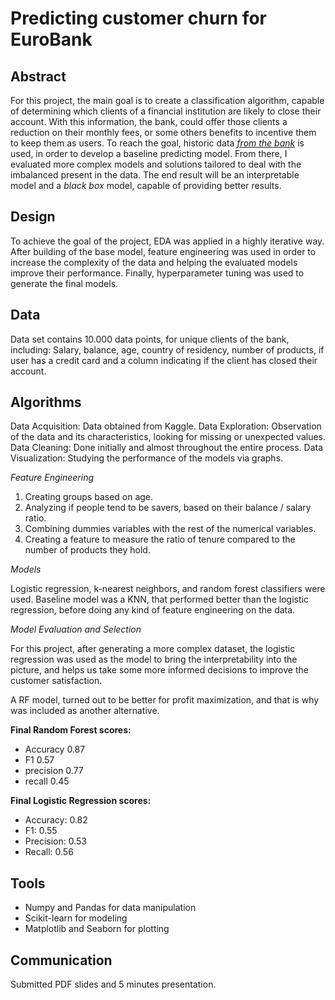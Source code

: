 # Predicting customer churn for EuroBank


## Abstract

For this project, the main goal is to create a classification algorithm, capable of determining which clients of a financial institution are likely to close their
account. With this information, the bank, could offer those clients a reduction on their monthly fees, or some others benefits to incentive them to keep them as users. To reach the goal, historic data [*from the bank*](https://www.kaggle.com/kmalit/bank-customer-churn-prediction/data) is used, in order to develop a baseline predicting model. From there, I evaluated more complex models and solutions tailored to deal with the imbalanced present in the data. The end result will be an interpretable model and a *black box* model, capable of providing better results.

## Design

To achieve the goal of the project, EDA was applied in a highly iterative way. After building of the base model, feature engineering was used in order to increase the complexity of the data and helping the evaluated models improve their performance. 
Finally, hyperparameter tuning was used to generate the final models. 



## Data

Data set contains 10.000 data points, for unique clients of the bank, including:
Salary, balance, age, country of residency, number of products, if user has a credit card and a column indicating if the client has closed their account. 

## Algorithms

Data Acquisition: Data obtained from Kaggle. 
Data Exploration: Observation of the data and its characteristics, looking for missing or unexpected values.
Data Cleaning: Done initially and almost throughout the entire process.
Data Visualization: Studying the performance of the models via graphs.

*Feature Engineering*
1. Creating groups based on age. 
2. Analyzing if people tend to be savers, based on their balance / salary ratio. 
3. Combining dummies variables with the rest of the numerical variables.
4. Creating a feature to measure the ratio of tenure compared to the number of products they hold. 



*Models*
  
Logistic regression, k-nearest neighbors, and random forest classifiers were used. Baseline model was a KNN, that performed better than the logistic regression, before doing any kind of feature engineering on the data. 

*Model Evaluation and Selection*
  
For this project, after generating a more complex dataset, the logistic regression was used as the model to bring the interpretability into the picture, and helps us take some more informed decisions to improve the customer satisfaction. 

A RF model, turned out to be better for profit maximization, and that is why was included as another alternative. 

**Final Random Forest scores:** 
   - Accuracy 0.87
   - F1 0.57
   - precision 0.77
   - recall 0.45

**Final Logistic Regression scores:** 
   - Accuracy: 0.82 
   - F1: 0.55
   - Precision: 0.53
   - Recall: 0.56

## Tools
- Numpy and Pandas for data manipulation
- Scikit-learn for modeling
- Matplotlib and Seaborn for plotting



## Communication


Submitted PDF slides and 5 minutes presentation.




